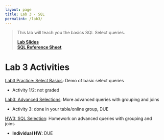```yaml
---
layout: page
title: Lab 3 - SQL
permalink: /lab3/
---
```


> This lab will teach you the basics SQL Select queries.
>
> **[Lab Slides](/slides/24-3b-sql.pdf)** <br>
> **[SQL Reference Sheet](sql-basics.pdf)**


# Lab 3 Activities
[Lab3 Practice: Select Basics](https://classroom.github.com/a/z-PhFyBg): Demo of basic select queries
  - Activity 1/2: not graded

[Lab3: Advanced Selections](https://classroom.github.com/a/z-PhFyBg): More advanced queries with grouping and joins
  - Activity 3: done in your table/online group, DUE

[HW3: SQL Selection](https://classroom.github.com/a/W_L9Y0eB): Homework on advanced queries with grouping and joins
  - **Individual HW**: DUE
